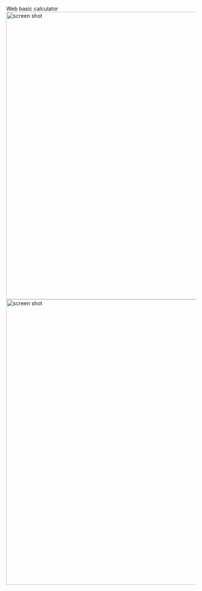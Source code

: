 Web basic calculator
<br>
<img width="620" height="765" alt="screen shot" src="https://github.com/user-attachments/assets/0b9b342a-889c-4db3-983a-5525688dfe77" />
<img width="620" height="760" alt="screen shot" src="https://github.com/user-attachments/assets/cc7b9195-8010-4725-a827-713dc2b0f62d" />
